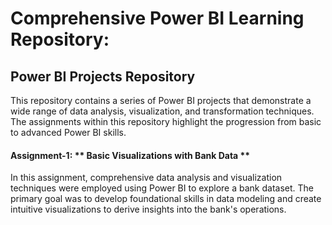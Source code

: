 # Comprehensive Power BI Learning Repository:

## Power BI Projects Repository
This repository contains a series of Power BI projects that demonstrate a wide range of data analysis, visualization, and transformation techniques. The assignments within this repository highlight the progression from basic to advanced Power BI skills.


#### Assignment-1: ** Basic Visualizations with Bank Data **
In this assignment, comprehensive data analysis and visualization techniques were employed using Power BI to explore a bank dataset. The primary goal was to develop foundational skills in data modeling and create intuitive visualizations to derive insights into the bank's operations.
